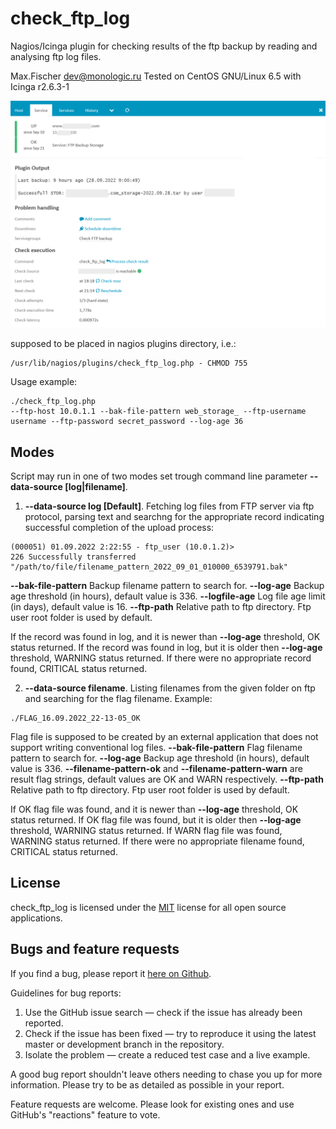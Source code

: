 # check_ftp_log
Nagios/Icinga plugin for checking results of the ftp backup by reading and analysing ftp log files.

Max.Fischer <dev@monologic.ru>
Tested on CentOS GNU/Linux 6.5 with Icinga r2.6.3-1

![Icinga Plugin - FTP log checks](/icinga-example.png?raw=true "Icinga Plugin - FTP log checks")

supposed to be placed in nagios plugins directory, i.e.:
```
/usr/lib/nagios/plugins/check_ftp_log.php - CHMOD 755
```

Usage example:
```
./check_ftp_log.php 
--ftp-host 10.0.1.1 --bak-file-pattern web_storage_ --ftp-username username --ftp-password secret_password --log-age 36
```

## Modes
Script may run in one of two modes set trough command line parameter **--data-source [log|filename]**.

1. **--data-source log [Default]**. Fetching log files from FTP server via ftp protocol, parsing text and searchng for the appropriate 
record indicating successful completion of the upload process:

```
(000051) 01.09.2022 2:22:55 - ftp_user (10.0.1.2)> 
226 Successfully transferred "/path/to/file/filename_pattern_2022_09_01_010000_6539791.bak"
```

**--bak-file-pattern** Backup filename pattern to search for. 
**--log-age** Backup age threshold (in hours), default value is 336. 
**--logfile-age** Log file age limit (in days), default value is 16. 
**--ftp-path** Relative path to ftp directory. Ftp user root folder is used by default.

If the record was found in log, and it is newer than **--log-age** threshold, OK status returned.
If the record was found in log, but it is older then **--log-age** threshold, WARNING status returned.
If there were no appropriate record found, CRITICAL status returned.


2. **--data-source filename**. Listing filenames from the given folder on ftp and searching for the flag filename. Example:
```
./FLAG_16.09.2022_22-13-05_OK
```

Flag file is supposed to be created by an external application that does not support writing conventional log files.
**--bak-file-pattern** Flag filename pattern to search for. 
**--log-age** Backup age threshold (in hours), default value is 336. 
**--filename-pattern-ok** and **--filename-pattern-warn** are result flag strings, default values are OK and WARN respectively.
**--ftp-path** Relative path to ftp directory. Ftp user root folder is used by default.
 
If OK flag file was found, and it is newer than **--log-age** threshold, OK status returned.
If OK flag file was found, but it is older then **--log-age** threshold, WARNING status returned.
If WARN flag file was found, WARNING status returned.
If there were no appropriate filename found, CRITICAL status returned.





## License

check_ftp_log is licensed under the [MIT](https://www.mit-license.org/) license for all open source applications.

## Bugs and feature requests

If you find a bug, please report it [here on Github](https://github.com/xyhtac/check_ftp_log/issues).

Guidelines for bug reports:

1. Use the GitHub issue search — check if the issue has already been reported.
2. Check if the issue has been fixed — try to reproduce it using the latest master or development branch in the repository.
3. Isolate the problem — create a reduced test case and a live example. 

A good bug report shouldn't leave others needing to chase you up for more information.
Please try to be as detailed as possible in your report.

Feature requests are welcome. Please look for existing ones and use GitHub's "reactions" feature to vote.

